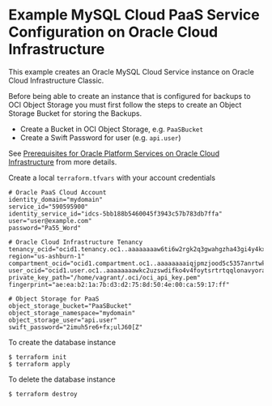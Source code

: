 Example MySQL Cloud PaaS Service Configuration on Oracle Cloud Infrastructure
=============================================================================

This example creates an Oracle MySQL Cloud Service instance on Oracle Cloud Infrastructure Classic.

Before being able to create an instance that is configured for backups to OCI Object Storage you must first follow the steps to create an Object Storage Bucket for storing the Backups.

- Create a Bucket in OCI Object Storage, e.g. `PaaSBucket`
- Create a Swift Password for user (e.g. `api.user`)

See [Prerequisites for Oracle Platform Services on Oracle Cloud Infrastructure](https://docs.us-phoenix-1.oraclecloud.com/Content/General/Reference/PaaSprereqs.htm) from more details.

Create a local `terraform.tfvars` with your account credentials

```
# Oracle PaaS Cloud Account
identity_domain="mydomain"
service_id="590595900"
identity_service_id="idcs-5bb188b5460045f3943c57b783db7ffa"
user="user@example.com"
password="Pa55_Word"

# Oracle Cloud Infrastructure Tenancy
tenancy_ocid="ocid1.tenancy.oc1..aaaaaaaaw6ti6w2rgk2q3gwahgzha43gi4y4kxrrkkfptq3wloxx3aclb2zb"
region="us-ashburn-1"
compartment_ocid="ocid1.compartment.oc1..aaaaaaaaiqjpmzjood5c5357anrtwk2jfpm7rouzfnit7n4b5lwkl6w6gkab"
user_ocid="ocid1.user.oc1..aaaaaaaawkc2uzswdifko4v4foytsrtrtqqlonavyora6sxwmbuski422xfb"
private_key_path="/home/vagrant/.oci/oci_api_key.pem"
fingerprint="ae:ea:b2:1a:7b:d3:d2:75:8d:50:4e:00:ca:59:17:ff"

# Object Storage for PaaS
object_storage_bucket="PaaSBucket"
object_storage_namespace="mydomain"
object_storage_user="api.user"
swift_password="2imuh5re6+fx;ulJ60[Z"
```

To create the database instance

```
$ terraform init
$ terraform apply
```

To delete the database instance

```
$ terraform destroy
```
